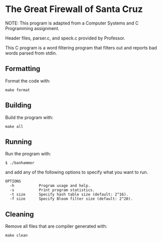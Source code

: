 # The Great Firewall of Santa Cruz

NOTE: This program is adapted from a Computer Systems and C Programming assignment.

Header files, parser.c, and speck.c provided by Professor.

This C program is a word filtering program that filters out
and reports bad words parsed from stdin.

## Formatting

Format the code with:

```
make format
```

## Building

Build the program with:

```
make all
```

## Running

Run the program with:

```
$ ./banhammer
```
and add any of the following options to specify what you want to run.
```
OPTIONS
  -h           Program usage and help.
  -s           Print program statistics.
  -t size      Specify hash table size (default: 2^16).
  -f size      Specify Bloom filter size (default: 2^20).
```

## Cleaning

Remove all files that are compiler generated with:

```
make clean
```

